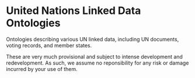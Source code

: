 United Nations Linked Data Ontologies
======

Ontologies describing various UN linked data, including UN documents, voting records, and member states.

These are very much provisional and subject to intense development and redevelopment. As such, we assume no reponsibility for any risk or damage incurred by your use of them.
